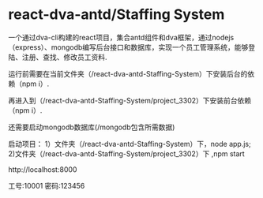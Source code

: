 # react-dva-antd/Staffing System

一个通过dva-cli构建的react项目，集合antd组件和dva框架，通过nodejs（express）、mongodb编写后台接口和数据库，实现一个员工管理系统，能够登陆、注册、查找、修改员工资料.

运行前需要在当前文件夹（/react-dva-antd-Staffing-System）下安装后台的依赖（npm i）.

再进入到（/react-dva-antd-Staffing-System/project_3302）下安装前台依赖 （npm i）.

还需要启动mongodb数据库(/mongodb包含所需数据)

启动项目：
	1）文件夹（/react-dva-antd-Staffing-System）下，node app.js;
	2)文件夹（/react-dva-antd-Staffing-System/project_3302）下 ,npm start

http://localhost:8000

工号:10001
密码:123456

